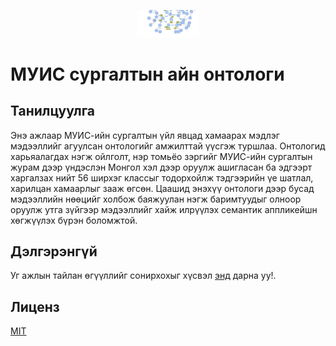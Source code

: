 <p align="center">
	<img width="100" src="./muis-curriculum-ontology.svg" alt="МУИС сургалтын онтологи">
</p>

# МУИС сургалтын айн онтологи

## Танилцуулга
Энэ ажлаар МУИС-ийн сургалтын үйл явцад хамаарах мэдлэг мэдээллийг агуулсан 
онтологийг амжилттай үүсгэж туршлаа. Онтологид харьяалагдах нэгж ойлголт, нэр томьёо зэргийг 
МУИС-ийн сургалтын журам дээр үндэслэн Монгол хэл дээр оруулж ашигласан ба эдгээрт харгалзах нийт 56 ширхэг 
классыг тодорхойлж тэдгээрийн үе шатлал, харилцан хамаарлыг зааж өгсөн.
Цаашид энэхүү онтологи дээр бусад мэдээллийн нөөцийг холбож баяжуулан нэгж баримтуудыг олноор оруулж утга зүйгээр 
мэдээллийг хайж илрүүлэх семантик аппликейшн хөгжүүлэх бүрэн боломжтой.

## Дэлгэрэнгүй
Уг ажлын тайлан өгүүллийг сонирхохыг хүсвэл [энд](https://github.com/enhush/muis-curriculum-ontology/blob/master/paper/main.pdf) дарна уу!.

## Лиценз
[MIT](http://opensource.org/licenses/MIT)

